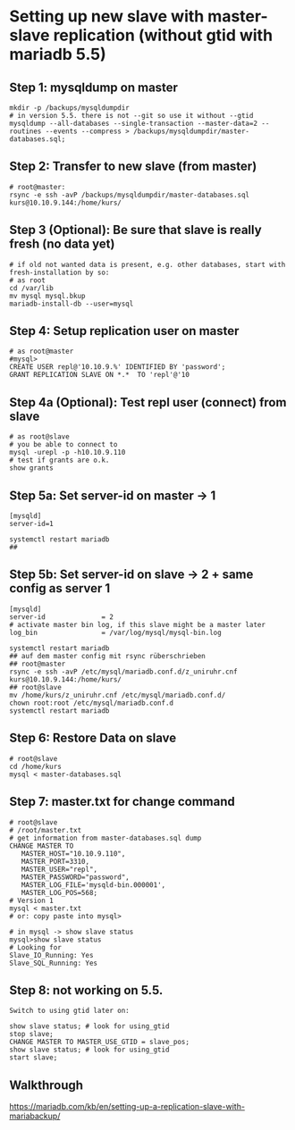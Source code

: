 # Setting up new slave with master-slave replication (without gtid with mariadb 5.5)

## Step 1: mysqldump on master 
```
mkdir -p /backups/mysqldumpdir 
# in version 5.5. there is not --git so use it without --gtid
mysqldump --all-databases --single-transaction --master-data=2 --routines --events --compress > /backups/mysqldumpdir/master-databases.sql;

```

## Step 2: Transfer to new slave (from master) 

```
# root@master:
rsync -e ssh -avP /backups/mysqldumpdir/master-databases.sql kurs@10.10.9.144:/home/kurs/
```
## Step 3 (Optional): Be sure that slave is really fresh (no data yet) 

```
# if old not wanted data is present, e.g. other databases, start with fresh-installation by so:
# as root
cd /var/lib 
mv mysql mysql.bkup 
mariadb-install-db --user=mysql 
```

## Step 4: Setup replication user on master 

```
# as root@master 
#mysql>
CREATE USER repl@'10.10.9.%' IDENTIFIED BY 'password';
GRANT REPLICATION SLAVE ON *.*  TO 'repl'@'10
```

## Step 4a (Optional): Test repl user (connect) from slave 

```
# as root@slave 
# you be able to connect to 
mysql -urepl -p -h10.10.9.110
# test if grants are o.k. 
show grants 
```

## Step 5a: Set server-id on master -> 1 

```
[mysqld]
server-id=1

systemctl restart mariadb 
## 
```

## Step 5b: Set server-id on slave -> 2 + same config as server 1

```
[mysqld]
server-id              = 2
# activate master bin log, if this slave might be a master later 
log_bin                = /var/log/mysql/mysql-bin.log

systemctl restart mariadb 
## auf dem master config mit rsync rüberschrieben 
## root@master 
rsync -e ssh -avP /etc/mysql/mariadb.conf.d/z_uniruhr.cnf kurs@10.10.9.144:/home/kurs/
## root@slave 
mv /home/kurs/z_uniruhr.cnf /etc/mysql/mariadb.conf.d/
chown root:root /etc/mysql/mariadb.conf.d 
systemctl restart mariadb 

```

## Step 6: Restore Data on slave 

```
# root@slave 
cd /home/kurs 
mysql < master-databases.sql 
```

## Step 7: master.txt for change command 

```
# root@slave
# /root/master.txt 
# get information from master-databases.sql dump 
CHANGE MASTER TO 
   MASTER_HOST="10.10.9.110", 
   MASTER_PORT=3310, 
   MASTER_USER="repl",  
   MASTER_PASSWORD="password", 
   MASTER_LOG_FILE='mysqld-bin.000001',
   MASTER_LOG_POS=568;
# Version 1
mysql < master.txt 
# or: copy paste into mysql> 

# in mysql -> show slave status 
mysql>show slave status 
# Looking for
Slave_IO_Running: Yes
Slave_SQL_Running: Yes

```

## Step 8: not working on 5.5. 

```
Switch to using gtid later on:

show slave status; # look for using_gtid 
stop slave;
CHANGE MASTER TO MASTER_USE_GTID = slave_pos;
show slave status; # look for using_gtid 
start slave; 
```

## Walkthrough 

https://mariadb.com/kb/en/setting-up-a-replication-slave-with-mariabackup/
